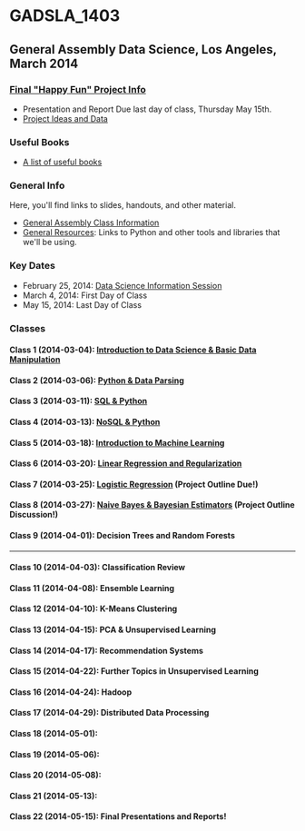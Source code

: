 GADSLA_1403
===========
General Assembly Data Science, Los Angeles, March 2014
------------------------------------------------------
### [Final "Happy Fun" Project Info](https://github.com/adparker/GADSLA_1403/wiki/Final-Project-Requirements)
- Presentation and Report Due last day of class, Thursday May 15th.
- [Project Ideas and Data](https://github.com/adparker/GADSLA_1403/wiki/Project-Ideas-and-Data)

### Useful Books
- [A list of useful books](https://github.com/adparker/GADSLA_1403/wiki/Books)

### General Info
Here, you'll find links to slides, handouts, and other material.
- [General Assembly Class Information](https://generalassemb.ly/education/data-science/los-angeles)
- [General Resources](https://github.com/adparker/GADSLA_1403/wiki/Lesson-00-General-Resources): Links to Python and other tools and libraries that we'll be using.


### Key Dates
- February 25, 2014: [Data Science Information Session](https://generalassemb.ly/education/data-science/los-angeles)
- March 4, 2014: First Day of Class
- May 15, 2014: Last Day of Class

### Classes
#### Class 1 (2014-03-04): [Introduction to Data Science & Basic Data Manipulation](https://github.com/adparker/GADSLA_1403/wiki/Lesson-01-Introduction-to-Data-Science-&-Basic-Data-Manipulation)
#### Class 2 (2014-03-06): [Python & Data Parsing](https://github.com/adparker/GADSLA_1403/wiki/Lesson-02-Python-&-Data-Parsing)
#### Class 3 (2014-03-11): [SQL & Python](https://github.com/adparker/GADSLA_1403/wiki/Lesson-03-SQL-&-Python)
#### Class 4 (2014-03-13): [NoSQL & Python](https://github.com/adparker/GADSLA_1403/wiki/Lesson-04-NoSQL-&-Python)
#### Class 5 (2014-03-18): [Introduction to Machine Learning](https://github.com/adparker/GADSLA_1403/wiki/Lesson-05-Introduction-to-Machine-Learning)
#### Class 6 (2014-03-20): [Linear Regression and Regularization](https://github.com/adparker/GADSLA_1403/wiki/Lesson-06-Linear-Regression-and-Regularization)
#### Class 7 (2014-03-25): [Logistic Regression](https://github.com/adparker/GADSLA_1403/wiki/Lesson-07-Logistic-Regression) (Project Outline Due!)
#### Class 8 (2014-03-27): [Naive Bayes & Bayesian Estimators](https://github.com/adparker/GADSLA_1403/wiki/Lesson-08-Naive-Bayes) (Project Outline Discussion!)
#### Class 9 (2014-04-01): Decision Trees and Random Forests
---
#### Class 10 (2014-04-03): Classification Review
#### Class 11 (2014-04-08): Ensemble Learning
#### Class 12 (2014-04-10): K-Means Clustering
#### Class 13 (2014-04-15): PCA & Unsupervised Learning
#### Class 14 (2014-04-17): Recommendation Systems
#### Class 15 (2014-04-22): Further Topics in Unsupervised Learning
#### Class 16 (2014-04-24): Hadoop
#### Class 17 (2014-04-29): Distributed Data Processing
#### Class 18 (2014-05-01):
#### Class 19 (2014-05-06):
#### Class 20 (2014-05-08):
#### Class 21 (2014-05-13):
#### Class 22 (2014-05-15): Final Presentations and Reports!
